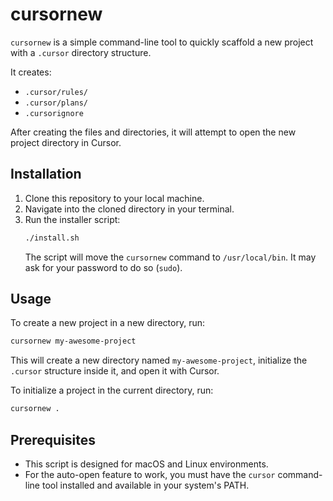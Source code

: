 # cursornew

`cursornew` is a simple command-line tool to quickly scaffold a new project with a `.cursor` directory structure.

It creates:
- `.cursor/rules/`
- `.cursor/plans/`
- `.cursorignore`

After creating the files and directories, it will attempt to open the new project directory in Cursor.

## Installation

1.  Clone this repository to your local machine.
2.  Navigate into the cloned directory in your terminal.
3.  Run the installer script:
    ```bash
    ./install.sh
    ```
    The script will move the `cursornew` command to `/usr/local/bin`. It may ask for your password to do so (`sudo`).

## Usage

To create a new project in a new directory, run:

```bash
cursornew my-awesome-project
```

This will create a new directory named `my-awesome-project`, initialize the `.cursor` structure inside it, and open it with Cursor.

To initialize a project in the current directory, run:

```bash
cursornew .
```

## Prerequisites

- This script is designed for macOS and Linux environments.
- For the auto-open feature to work, you must have the `cursor` command-line tool installed and available in your system's PATH. 